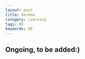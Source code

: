 ```yaml
---
layout: post
title: German
category: Learning
tags: DE
keywords: DE
---
```


## Ongoing, to be added:)


